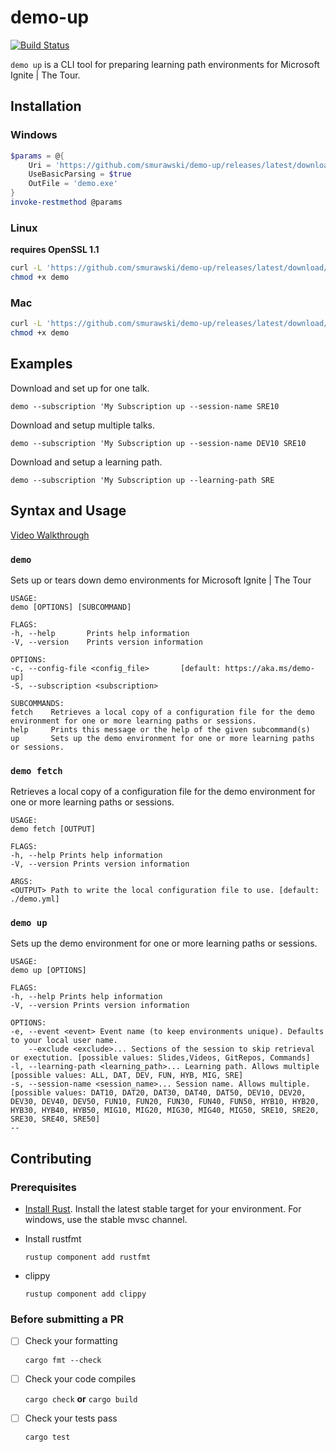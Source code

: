 # demo-up

[![Build Status](https://dev.azure.com/modernops/demo-up/_apis/build/status/smurawski.demo-up?branchName=master)](https://dev.azure.com/modernops/demo-up/_build/latest?definitionId=93&branchName=master)

`demo up` is a CLI tool for preparing learning path environments for Microsoft Ignite | The Tour.

## Installation

### Windows

```powershell
$params = @{
    Uri = 'https://github.com/smurawski/demo-up/releases/latest/download/demo.exe'
    UseBasicParsing = $true
    OutFile = 'demo.exe'
}
invoke-restmethod @params
```

### Linux

**requires OpenSSL 1.1**

```bash
curl -L 'https://github.com/smurawski/demo-up/releases/latest/download/demo-linux' -o demo
chmod +x demo
```

### Mac

```bash
curl -L 'https://github.com/smurawski/demo-up/releases/latest/download/demo-darwin' -o demo
chmod +x demo
```

## Examples

Download and set up for one talk.

`demo --subscription 'My Subscription up --session-name SRE10`

Download and setup multiple talks.

`demo --subscription 'My Subscription up --session-name DEV10 SRE10`

Download and setup a learning path.

`demo --subscription 'My Subscription up --learning-path SRE`

## Syntax and Usage

[Video Walkthrough](https://demoup.blob.core.windows.net/assets/demo-up_walkthrough.mp4)

### `demo`

Sets up or tears down demo environments for Microsoft Ignite | The Tour

```text
USAGE:
demo [OPTIONS] [SUBCOMMAND]
```

```text
FLAGS:                                                                                               -h, --help       Prints help information
-V, --version    Prints version information

OPTIONS:
-c, --config-file <config_file>       [default: https://aka.ms/demo-up]
-S, --subscription <subscription>

SUBCOMMANDS:
fetch    Retrieves a local copy of a configuration file for the demo environment for one or more learning paths or sessions.
help     Prints this message or the help of the given subcommand(s)
up       Sets up the demo environment for one or more learning paths or sessions.
```

### `demo fetch`

Retrieves a local copy of a configuration file for the demo environment for one or more learning paths or sessions.

```text
USAGE:
demo fetch [OUTPUT]
```

```text
FLAGS:
-h, --help Prints help information
-V, --version Prints version information

ARGS:
<OUTPUT> Path to write the local configuration file to use. [default: ./demo.yml]
```

### `demo up`

Sets up the demo environment for one or more learning paths or sessions.

```text
USAGE:
demo up [OPTIONS]
```

```text
FLAGS:
-h, --help Prints help information
-V, --version Prints version information

OPTIONS:
-e, --event <event> Event name (to keep environments unique). Defaults to your local user name.
    --exclude <exclude>... Sections of the session to skip retrieval or exectution. [possible values: Slides,Videos, GitRepos, Commands]
-l, --learning-path <learning_path>... Learning path. Allows multiple [possible values: ALL, DAT, DEV, FUN, HYB, MIG, SRE]
-s, --session-name <session_name>... Session name. Allows multiple. [possible values: DAT10, DAT20, DAT30, DAT40, DAT50, DEV10, DEV20, DEV30, DEV40, DEV50, FUN10, FUN20, FUN30, FUN40, FUN50, HYB10, HYB20, HYB30, HYB40, HYB50, MIG10, MIG20, MIG30, MIG40, MIG50, SRE10, SRE20, SRE30, SRE40, SRE50]
-- 
```

## Contributing

### Prerequisites

* [Install Rust](https://rustup.rs/).  Install the latest stable target for your environment.  For windows, use the stable mvsc channel.

* Install rustfmt

    `rustup component add rustfmt`

* clippy

    `rustup component add clippy`

### Before submitting a PR

* [ ] Check your formatting

    `cargo fmt --check`

* [ ] Check your code compiles

    `cargo check` **or** `cargo build`

* [ ] Check your tests pass

    `cargo test`
